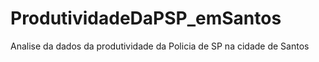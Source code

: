 # ProdutividadeDaPSP_emSantos
Analise da dados da produtividade da Policia de SP na cidade de Santos
